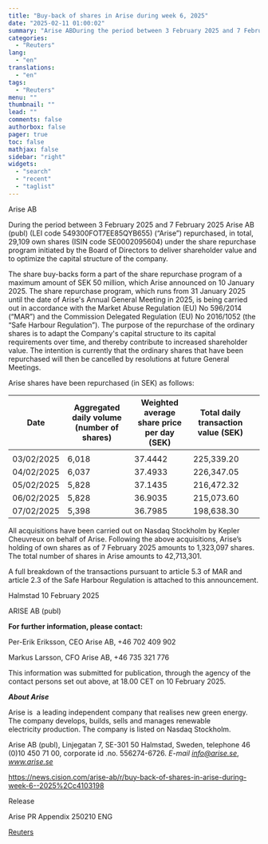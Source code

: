 ```yaml
---
title: "Buy-back of shares in Arise during week 6, 2025"
date: "2025-02-11 01:00:02"
summary: "Arise ABDuring the period between 3 February 2025 and 7 February 2025 Arise AB (publ) (LEI code 549300FOT7EE85QYB655) (“Arise”) repurchased, in total, 29,109 own shares (ISIN code SE0002095604) under the share repurchase program initiated by the Board of Directors to deliver shareholder value and to optimize the capital structure of..."
categories:
  - "Reuters"
lang:
  - "en"
translations:
  - "en"
tags:
  - "Reuters"
menu: ""
thumbnail: ""
lead: ""
comments: false
authorbox: false
pager: true
toc: false
mathjax: false
sidebar: "right"
widgets:
  - "search"
  - "recent"
  - "taglist"
---
```


Arise AB

During the period between 3 February 2025 and 7 February 2025 Arise AB (publ) (LEI code 549300FOT7EE85QYB655) (“Arise”) repurchased, in total, 29,109 own shares (ISIN code SE0002095604) under the share repurchase program initiated by the Board of Directors to deliver shareholder value and to optimize the capital structure of the company.

The share buy-backs form a part of the share repurchase program of a maximum amount of SEK 50 million, which Arise announced on 10 January 2025. The share repurchase program, which runs from 31 January 2025 until the date of Arise's Annual General Meeting in 2025, is being carried out in accordance with the Market Abuse Regulation (EU) No 596/2014 (“MAR”) and the Commission Delegated Regulation (EU) No 2016/1052 (the “Safe Harbour Regulation”). The purpose of the repurchase of the ordinary shares is to adapt the Company's capital structure to its capital requirements over time, and thereby contribute to increased shareholder value. The intention is currently that the ordinary shares that have been repurchased will then be cancelled by resolutions at future General Meetings.

Arise shares have been repurchased (in SEK) as follows:

| Date | Aggregated daily volume (number of shares) | Weighted average share price per day (SEK) | Total daily transaction value (SEK) |  |
| --- | --- | --- | --- | --- |
|  |  |
| 03/02/2025 | 6,018 | 37.4442 | 225,339.20 |  |  |
| 04/02/2025 | 6,037 | 37.4933 | 226,347.05 |  |  |
| 05/02/2025 | 5,828 | 37.1435 | 216,472.32 |  |  |
| 06/02/2025 | 5,828 | 36.9035 | 215,073.60 |  |  |
| 07/02/2025 | 5,398 | 36.7985 | 198,638.30 |  |  |

All acquisitions have been carried out on Nasdaq Stockholm by Kepler Cheuvreux on behalf of Arise. Following the above acquisitions, Arise’s holding of own shares as of 7 February 2025 amounts to 1,323,097 shares. The total number of shares in Arise amounts to 42,713,301.

A full breakdown of the transactions pursuant to article 5.3 of MAR and article 2.3 of the Safe Harbour Regulation is attached to this announcement.

Halmstad 10 February 2025

ARISE AB (publ)

**For further information, please contact:**

Per-Erik Eriksson, CEO Arise AB, +46 702 409 902

Markus Larsson, CFO Arise AB, +46 735 321 776

This information was submitted for publication, through the agency of the contact persons set out above, at 18.00 CET on 10 February 2025.

***About Arise***

Arise is  a leading independent company that realises new green energy. The company develops, builds, sells and manages renewable electricity production. The company is listed on Nasdaq Stockholm.

Arise AB (publ), Linjegatan 7, SE-301 50 Halmstad, Sweden, telephone 46 (0)10 450 71 00, corporate id .no. 556274-6726. *E-mail* *info@arise.se*, *www.arise.se*

https://news.cision.com/arise-ab/r/buy-back-of-shares-in-arise-during-week-6--2025%2Cc4103198

Release

Arise PR Appendix 250210 ENG

[Reuters](https://www.tradingview.com/news/reuters.com,2025-02-10:newsml_Wkr3lpXFh:0-buy-back-of-shares-in-arise-during-week-6-2025/)
